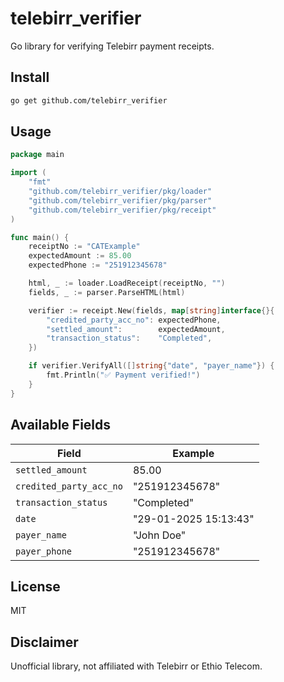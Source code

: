 # telebirr_verifier

Go library for verifying Telebirr payment receipts.

## Install

```bash
go get github.com/telebirr_verifier
```

## Usage

```go
package main

import (
    "fmt"
    "github.com/telebirr_verifier/pkg/loader"
    "github.com/telebirr_verifier/pkg/parser"
    "github.com/telebirr_verifier/pkg/receipt"
)

func main() {
    receiptNo := "CATExample"
    expectedAmount := 85.00
    expectedPhone := "251912345678"

    html, _ := loader.LoadReceipt(receiptNo, "")
    fields, _ := parser.ParseHTML(html)

    verifier := receipt.New(fields, map[string]interface{}{
        "credited_party_acc_no": expectedPhone,
        "settled_amount":        expectedAmount,
        "transaction_status":    "Completed",
    })

    if verifier.VerifyAll([]string{"date", "payer_name"}) {
        fmt.Println("✅ Payment verified!")
    }
}
```


## Available Fields

| Field | Example |
|-------|---------|
| `settled_amount` | 85.00 |
| `credited_party_acc_no` | "251912345678" |
| `transaction_status` | "Completed" |
| `date` | "29-01-2025 15:13:43" |
| `payer_name` | "John Doe" |
| `payer_phone` | "251912345678" |

## License

MIT

## Disclaimer

Unofficial library, not affiliated with Telebirr or Ethio Telecom.